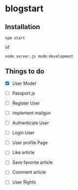# blogstart
## Installation

    npm start
    
of

    node server.js mode:development

## Things to do

* [x] User Model
* [ ] Passport.js
* [ ] Register User
* [ ] implement mailgun
* [ ] Authenticate User
* [ ] Login User
* [ ] User profile Page
* [ ] Like article
* [ ] Save favorite article
* [ ] Comment article
* [ ] User Rights


